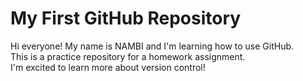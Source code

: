 # My First GitHub Repository

Hi everyone! My name is NAMBI and I'm learning how to use GitHub.  
This is a practice repository for a homework assignment.  
I'm excited to learn more about version control!
